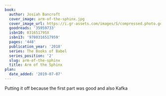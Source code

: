 ```yaml
---
book:
  author: Josiah Bancroft
  cover_image: arm-of-the-sphinx.jpg
  cover_image_url: https://i.gr-assets.com/images/S/compressed.photo.goodreads.com/books/1509574820l/35959733._SX98_.jpg
  goodreads: '35959733'
  isbn10: 031651795X
  isbn13: '9780316517959'
  pages: '448'
  publication_year: '2018'
  series: The Books of Babel
  series_position: '2'
  slug: arm-of-the-sphinx
  title: Arm of the Sphinx
plan:
  date_added: '2019-07-07'
---
```


Putting it off because the first part was good and also Kafka
